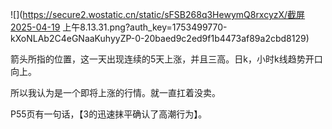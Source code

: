 

![](https://secure2.wostatic.cn/static/sFSB268q3HewymQ8rxcyzX/截屏2025-04-19 上午8.13.31.png?auth_key=1753499770-kXoNLAb2C4eGNaaKuhyyZP-0-20baed9c2ed9f1b4473af89a2cbd8129)



箭头所指的位置，这一天出现连续的5天上涨，并且三高。日k，小时k线趋势开口向上。

所以我认为是一个即将上涨的行情。就一直扛着没卖。



P55页有一句话，【3的迅速抹平确认了高潮行为】。



